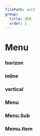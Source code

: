 ```yaml
---
filePath: null
group:
  title: 通用
  order: 1
---
```


# Menu

### horizon

<code src='./demo01.tsx' ></code>

### inline

<code src='./demo02.tsx' ></code>

### vertical

<code src='./demo03.tsx' ></code>

### Menu

<API hideTitle src='./apiMenu.tsx'>

### Menu.Sub

<API hideTitle src='./apiSub.tsx'>

### Memu.Item

<API hideTitle src='./apiItem.tsx'>
